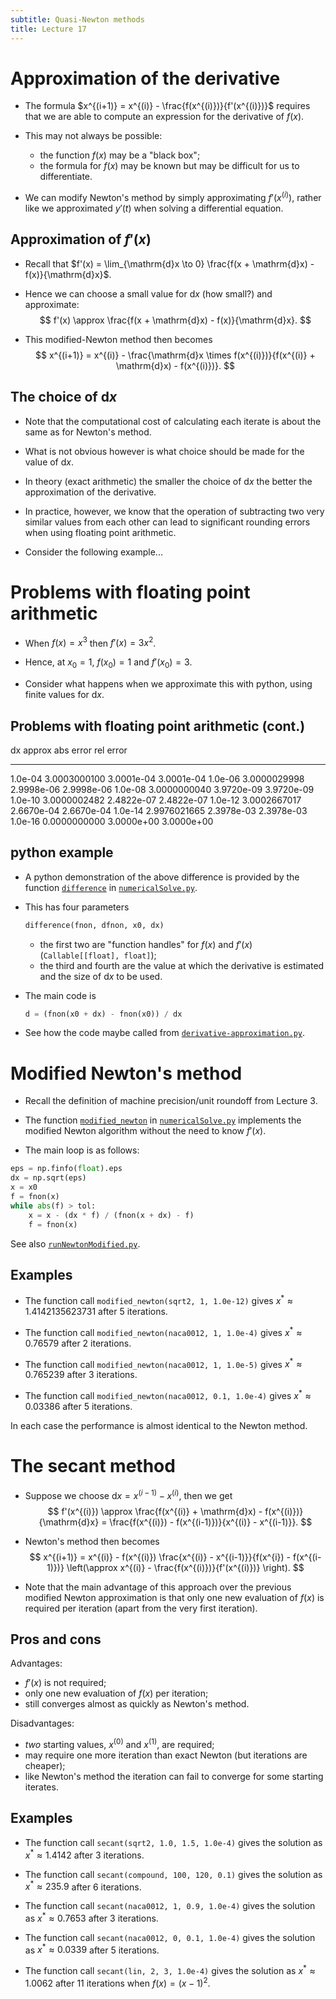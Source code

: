 ```yaml
---
subtitle: Quasi-Newton methods
title: Lecture 17
---
```


# Approximation of the derivative

-   The formula $x^{(i+1)} = x^{(i)} - \frac{f(x^{(i)})}{f'(x^{(i)})}$ requires that we are able to compute an expression for the derivative of $f(x)$.

-   This may not always be possible:

    -   the function $f(x)$ may be a "black box";
    -   the formula for $f(x)$ may be known but may be difficult for us to differentiate.

-   We can modify Newton's method by simply approximating $f'(x^{(i)})$, rather like we approximated $y'(t)$ when solving a differential equation.

## Approximation of $f'(x)$

-   Recall that $f'(x) = \lim_{\mathrm{d}x \to 0} \frac{f(x + \mathrm{d}x) - f(x)}{\mathrm{d}x}$.

-   Hence we can choose a small value for $\mathrm{d}x$ (how small?) and approximate: $$
    f'(x) \approx \frac{f(x + \mathrm{d}x) - f(x)}{\mathrm{d}x}.
    $$

-   This modified-Newton method then becomes $$
    x^{(i+1)} = x^{(i)} - \frac{\mathrm{d}x \times f(x^{(i)})}{f(x^{(i)} + \mathrm{d}x) - f(x^{(i)})}.
    $$

## The choice of $\mathrm{d}x$

-   Note that the computational cost of calculating each iterate is about the same as for Newton's method.

-   What is not obvious however is what choice should be made for the value of $\mathrm{d}x$.

-   In theory (exact arithmetic) the smaller the choice of $\mathrm{d}x$ the better the approximation of the derivative.

-   In practice, however, we know that the operation of subtracting two very similar values from each other can lead to significant rounding errors when using floating point arithmetic.

-   Consider the following example...

# Problems with floating point arithmetic

-   When $f(x) = x^3$ then $f'(x) = 3 x^2$.

-   Hence, at $x_0 = 1$, $f(x_0) = 1$ and $f'(x_0) = 3$.

-   Consider what happens when we approximate this with python, using finite values for $\mathrm{d}x$.

## Problems with floating point arithmetic (cont.)

  dx        approx         abs error    rel error
  --------- -------------- ------------ ------------
  1.0e-04   3.0003000100   3.0001e-04   3.0001e-04
  1.0e-06   3.0000029998   2.9998e-06   2.9998e-06
  1.0e-08   3.0000000040   3.9720e-09   3.9720e-09
  1.0e-10   3.0000002482   2.4822e-07   2.4822e-07
  1.0e-12   3.0002667017   2.6670e-04   2.6670e-04
  1.0e-14   2.9976021665   2.3978e-03   2.3978e-03
  1.0e-16   0.0000000000   3.0000e+00   3.0000e+00

## python example

-   A python demonstration of the above difference is provided by the function [`difference`](../code/numericalSolve.html#difference) in [`numericalSolve.py`](../code/numericalSolve.html).

-   This has four parameters

    ``` python
    difference(fnon, dfnon, x0, dx)
    ```

    -   the first two are "function handles" for $f(x)$ and $f'(x)$ (`Callable[[float], float]`);
    -   the third and fourth are the value at which the derivative is estimated and the size of $\mathrm{d}x$ to be used.

-   The main code is

    ``` python
    d = (fnon(x0 + dx) - fnon(x0)) / dx
    ```

-   See how the code maybe called from [`derivative-approximation.py`](../code/lec17/derivative-approximation.py).

# Modified Newton's method

-   Recall the definition of machine precision/unit roundoff from Lecture 3.

-   The function [`modified_newton`](../code/numericalSolve.html#modified_newton) in [`numericalSolve.py`](../code/numericalSolve..html) implements the modified Newton algorithm without the need to know $f'(x)$.

-   The main loop is as follows:

``` python
eps = np.finfo(float).eps
dx = np.sqrt(eps)
x = x0
f = fnon(x)
while abs(f) > tol:
    x = x - (dx * f) / (fnon(x + dx) - f)
    f = fnon(x)
```

See also [`runNewtonModified.py`](../code/lec17/runModifiedNewton.html).

## Examples

-   The function call `modified_newton(sqrt2, 1, 1.0e-12)` gives $x^* \approx 1.4142135623731$ after 5 iterations.

-   The function call `modified_newton(naca0012, 1, 1.0e-4)` gives $x^* \approx 0.76579$ after 2 iterations.

-   The function call `modified_newton(naca0012, 1, 1.0e-5)` gives $x^* \approx 0.765239$ after 3 iterations.

-   The function call `modified_newton(naca0012, 0.1, 1.0e-4)` gives $x^* \approx 0.03386$ after 5 iterations.

In each case the performance is almost identical to the Newton method.

# The secant method

-   Suppose we choose $\mathrm{d}x = x^{(i-1)} - x^{(i)}$, then we get $$
    f'(x^{(i)}) \approx \frac{f(x^{(i)} + \mathrm{d}x) - f(x^{(i)})}{\mathrm{d}x}
    = \frac{f(x^{(i)}) - f(x^{(i-1)})}{x^{(i)} - x^{(i-1)}}.
    $$

-   Newton's method then becomes $$
    x^{(i+1)} = x^{(i)} - f(x^{(i)}) \frac{x^{(i)} - x^{(i-1)}}{f(x^{i}) - f(x^{(i-1)})}
    \left(\approx x^{(i)} - \frac{f(x^{(i)})}{f'(x^{(i)})} \right).
    $$

-   Note that the main advantage of this approach over the previous modified Newton approximation is that only one new evaluation of $f(x)$ is required per iteration (apart from the very first iteration).

## Pros and cons

Advantages:

-   $f'(x)$ is not required;
-   only one new evaluation of $f(x)$ per iteration;
-   still converges almost as quickly as Newton's method.

Disadvantages:

-   *two* starting values, $x^{(0)}$ and $x^{(1)}$, are required;
-   may require one more iteration than exact Newton (but iterations are cheaper);
-   like Newton's method the iteration can fail to converge for some starting iterates.

## Examples

-   The function call `secant(sqrt2, 1.0, 1.5, 1.0e-4)` gives the solution as $x^* \approx 1.4142$ after 3 iterations.

-   The function call `secant(compound, 100, 120, 0.1)` gives the solution as $x^* \approx 235.9$ after 6 iterations.

-   The function call `secant(naca0012, 1, 0.9, 1.0e-4)` gives the solution as $x^* \approx 0.7653$ after 3 iterations.

-   The function call `secant(naca0012, 0, 0.1, 1.0e-4)` gives the solution as $x^* \approx 0.0339$ after 5 iterations.

-   The function call `secant(lin, 2, 3, 1.0e-4)` gives the solution as $x^* \approx 1.0062$ after 11 iterations when $f(x) = (x-1)^2$.
